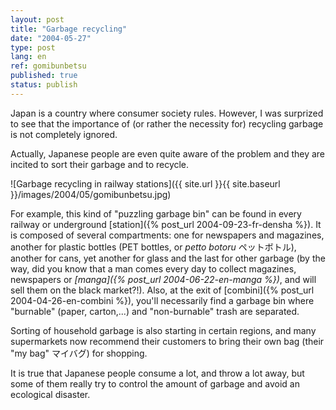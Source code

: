 ```yaml
---
layout: post
title: "Garbage recycling"
date: "2004-05-27"
type: post
lang: en
ref: gomibunbetsu
published: true
status: publish
---
```




Japan is a country where consumer society rules. However, I was surprized to see that the importance of (or rather the necessity for) recycling garbage is not completely ignored.

 

Actually, Japanese people are even quite aware of the problem and they are incited to sort their garbage and to recycle.

![Garbage recycling in railway stations]({{ site.url }}{{ site.baseurl }}/images/2004/05/gomibunbetsu.jpg)

For example, this kind of "puzzling garbage bin" can be found in every railway or underground [station]({% post_url 2004-09-23-fr-densha %}). It is composed of several compartments: one for newspapers and magazines, another for plastic bottles (PET bottles, or _petto botoru_ ペットボトル), another for cans, yet another for glass and the last for other garbage (by the way, did you know that a man comes every day to collect magazines, newspapers or _[manga]({% post_url 2004-06-22-en-manga %})_, and will sell them on the black market?!). Also, at the exit of [combini]({% post_url 2004-04-26-en-combini %}), you'll necessarily find a garbage bin where "burnable" (paper, carton,...) and "non-burnable" trash are separated.

Sorting of household garbage is also starting in certain regions, and many supermarkets now recommend their customers to bring their own bag (their "my bag" マイバグ) for shopping.

It is true that Japanese people consume a lot, and throw a lot away, but some of them really try to control the amount of garbage and avoid an ecological disaster.


